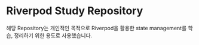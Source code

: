 # Riverpod Study Repository
해당 Repository는 개인적인 목적으로 Riverpod을 활용한 state management를 학습, 정리하기 위한 용도로 사용했습니다.